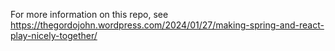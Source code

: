For more information on this repo, see https://thegordojohn.wordpress.com/2024/01/27/making-spring-and-react-play-nicely-together/
